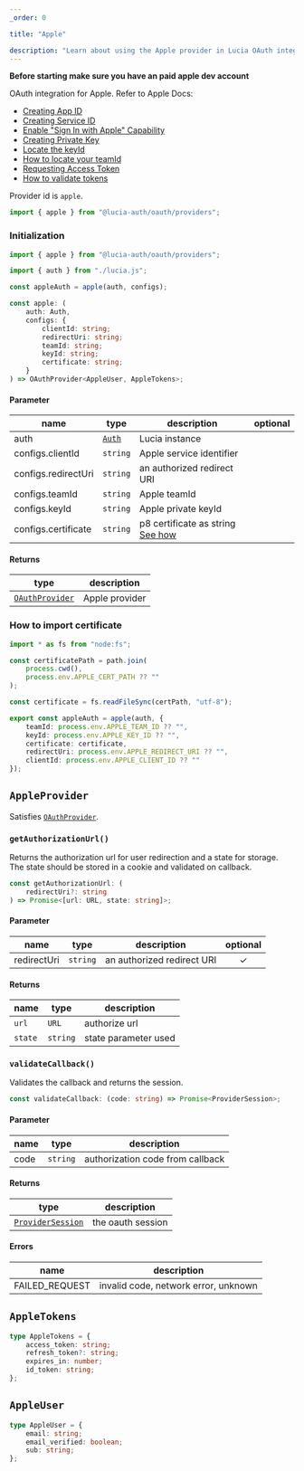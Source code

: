 ```yaml
---
_order: 0

title: "Apple"

description: "Learn about using the Apple provider in Lucia OAuth integration"
---
```


**Before starting make sure you have an paid apple dev account**

OAuth integration for Apple. Refer to Apple Docs:

- [Creating App ID](https://developer.apple.com/help/account/manage-identifiers/register-an-app-id/)
- [Creating Service ID](https://developer.apple.com/help/account/manage-identifiers/register-a-services-id)
- [Enable "Sign In with Apple" Capability](https://developer.apple.com/help/account/manage-identifiers/enable-app-capabilities)
- [Creating Private Key](https://developer.apple.com/help/account/manage-keys/create-a-private-key)
- [Locate the keyId](https://developer.apple.com/help/account/manage-keys/get-a-key-identifier)
- [How to locate your teamId](https://developer.apple.com/help/account/manage-your-team/locate-your-team-id)
- [Requesting Access Token](https://developer.apple.com/documentation/sign_in_with_apple/request_an_authorization_to_the_sign_in_with_apple_server)
- [How to validate tokens](https://developer.apple.com/documentation/sign_in_with_apple/generate_and_validate_tokens)

Provider id is `apple`.

```ts
import { apple } from "@lucia-auth/oauth/providers";
```

### Initialization

```ts
import { apple } from "@lucia-auth/oauth/providers";

import { auth } from "./lucia.js";

const appleAuth = apple(auth, configs);
```

```ts
const apple: (
	auth: Auth,
	configs: {
		clientId: string;
		redirectUri: string;
		teamId: string;
		keyId: string;
		certificate: string;
	}
) => OAuthProvider<AppleUser, AppleTokens>;
```

#### Parameter

| name                | type                                 | description                                                    | optional |
| ------------------- | ------------------------------------ | -------------------------------------------------------------- | :------: |
| auth                | [`Auth`](/reference/lucia-auth/auth) | Lucia instance                                                 |          |
| configs.clientId    | `string`                             | Apple service identifier                                       |          |
| configs.redirectUri | `string`                             | an authorized redirect URI                                     |          |
| configs.teamId      | `string`                             | Apple teamId                                                   |          |
| configs.keyId       | `string`                             | Apple private keyId                                            |          |
| configs.certificate | `string`                             | p8 certificate as string [See how](#how-to-import-certificate) |          |

#### Returns

| type                                              | description    |
| ------------------------------------------------- | -------------- |
| [`OAuthProvider`](/reference/oauth/oauthprovider) | Apple provider |

### How to import certificate

```ts
import * as fs from "node:fs";

const certificatePath = path.join(
	process.cwd(),
	process.env.APPLE_CERT_PATH ?? ""
);

const certificate = fs.readFileSync(certPath, "utf-8");

export const appleAuth = apple(auth, {
	teamId: process.env.APPLE_TEAM_ID ?? "",
	keyId: process.env.APPLE_KEY_ID ?? "",
	certificate: certificate,
	redirectUri: process.env.APPLE_REDIRECT_URI ?? "",
	clientId: process.env.APPLE_CLIENT_ID ?? ""
});
```

## `AppleProvider`

Satisfies [`OAuthProvider`](/reference/oauth/oauthprovider).

### `getAuthorizationUrl()`

Returns the authorization url for user redirection and a state for storage. The state should be stored in a cookie and validated on callback.

```ts
const getAuthorizationUrl: (
	redirectUri?: string
) => Promise<[url: URL, state: string]>;
```

#### Parameter

| name        | type     | description                | optional |
| ----------- | -------- | -------------------------- | :------: |
| redirectUri | `string` | an authorized redirect URI |    ✓     |

#### Returns

| name    | type     | description          |
| ------- | -------- | -------------------- |
| `url`   | `URL`    | authorize url        |
| `state` | `string` | state parameter used |

### `validateCallback()`

Validates the callback and returns the session.

```ts
const validateCallback: (code: string) => Promise<ProviderSession>;
```

#### Parameter

| name | type     | description                      |
| ---- | -------- | -------------------------------- |
| code | `string` | authorization code from callback |

#### Returns

| type                                                  | description       |
| ----------------------------------------------------- | ----------------- |
| [`ProviderSession`](/reference/oauth/providersession) | the oauth session |

#### Errors

| name           | description                          |
| -------------- | ------------------------------------ |
| FAILED_REQUEST | invalid code, network error, unknown |

## `AppleTokens`

```ts
type AppleTokens = {
	access_token: string;
	refresh_token?: string;
	expires_in: number;
	id_token: string;
};
```

## `AppleUser`

```ts
type AppleUser = {
	email: string;
	email_verified: boolean;
	sub: string;
};
```
